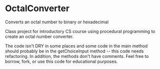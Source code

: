 # OctalConverter
Converts an octal number to binary or hexadecimal

Class project for introductory CS course using procedural programming to create an octal number converter.

The code isn't DRY in some places and some code in the main method should probably be in the getChoiceInput method -- this code needs refactoring.  In addition, the methods don't have comments. Feel free to borrow, fork, or use this code for educational purposes.
